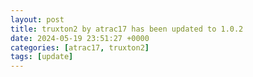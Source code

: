 ```yaml
---
layout: post
title: truxton2 by atrac17 has been updated to 1.0.2
date: 2024-05-19 23:51:27 +0000
categories: [atrac17, truxton2]
tags: [update]
---
```


